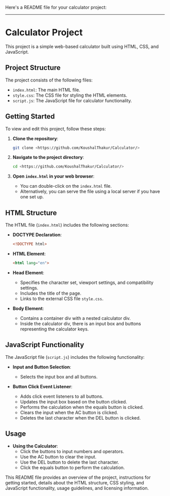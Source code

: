 Here's a README file for your calculator project:

---

# Calculator Project

This project is a simple web-based calculator built using HTML, CSS, and JavaScript.

## Project Structure

The project consists of the following files:
- `index.html`: The main HTML file.
- `style.css`: The CSS file for styling the HTML elements.
- `script.js`: The JavaScript file for calculator functionality.

## Getting Started

To view and edit this project, follow these steps:

1. **Clone the repository**:
    ```bash
    git clone <https://github.com/KoushalThakur/Calculator/>
    ```

2. **Navigate to the project directory**:
    ```bash
    cd <https://github.com/KoushalThakur/Calculator/>
    ```

3. **Open `index.html` in your web browser**:
    - You can double-click on the `index.html` file.
    - Alternatively, you can serve the file using a local server if you have one set up.

## HTML Structure

The HTML file (`index.html`) includes the following sections:

- **DOCTYPE Declaration**:
    ```html
    <!DOCTYPE html>
    ```

- **HTML Element**:
    ```html
    <html lang="en">
    ```

- **Head Element**:
    - Specifies the character set, viewport settings, and compatibility settings.
    - Includes the title of the page.
    - Links to the external CSS file `style.css`.

- **Body Element**:
    - Contains a container div with a nested calculator div.
    - Inside the calculator div, there is an input box and buttons representing the calculator keys.



## JavaScript Functionality

The JavaScript file (`script.js`) includes the following functionality:

- **Input and Button Selection**:
    - Selects the input box and all buttons.

   

- **Button Click Event Listener**:
    - Adds click event listeners to all buttons.
    - Updates the input box based on the button clicked.
    - Performs the calculation when the equals button is clicked.
    - Clears the input when the AC button is clicked.
    - Deletes the last character when the DEL button is clicked.

  
        

## Usage

- **Using the Calculator**:
    - Click the buttons to input numbers and operators.
    - Use the AC button to clear the input.
    - Use the DEL button to delete the last character.
    - Click the equals button to perform the calculation.



This README file provides an overview of the project, instructions for getting started, details about the HTML structure, CSS styling, and JavaScript functionality, usage guidelines, and licensing information.
